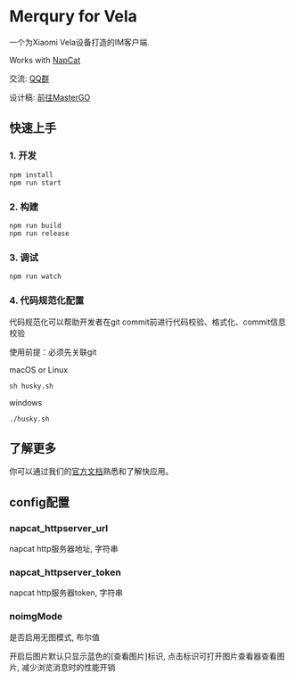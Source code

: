 # Merqury for Vela
一个为Xiaomi Vela设备打造的IM客户端.

Works with [NapCat](https://napneko.github.io/)

交流: [QQ群](https://qm.qq.com/q/tpOnEHXyRa)

设计稿: [前往MasterGO](https://mastergo.com/goto/NsMqNrKF?page_id=M&file=173877994617234)

## 快速上手

### 1. 开发

```
npm install
npm run start
```

### 2. 构建

```
npm run build
npm run release
```

### 3. 调试

```
npm run watch
```

### 4. 代码规范化配置

代码规范化可以帮助开发者在git commit前进行代码校验、格式化、commit信息校验

使用前提：必须先关联git

macOS or Linux

```
sh husky.sh
```

windows

```
./husky.sh
```

## 了解更多

你可以通过我们的[官方文档](https://iot.mi.com/vela/quickapp)熟悉和了解快应用。

## config配置

### napcat_httpserver_url

napcat http服务器地址, 字符串

### napcat_httpserver_token

napcat http服务器token, 字符串

### noimgMode

是否启用无图模式, 布尔值

开启后图片默认只显示蓝色的[查看图片]标识, 点击标识可打开图片查看器查看图片, 减少浏览消息时的性能开销
